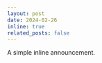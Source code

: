 ```yaml
---
layout: post
date: 2024-02-26
inline: true
related_posts: false
---
```


A simple inline announcement.
